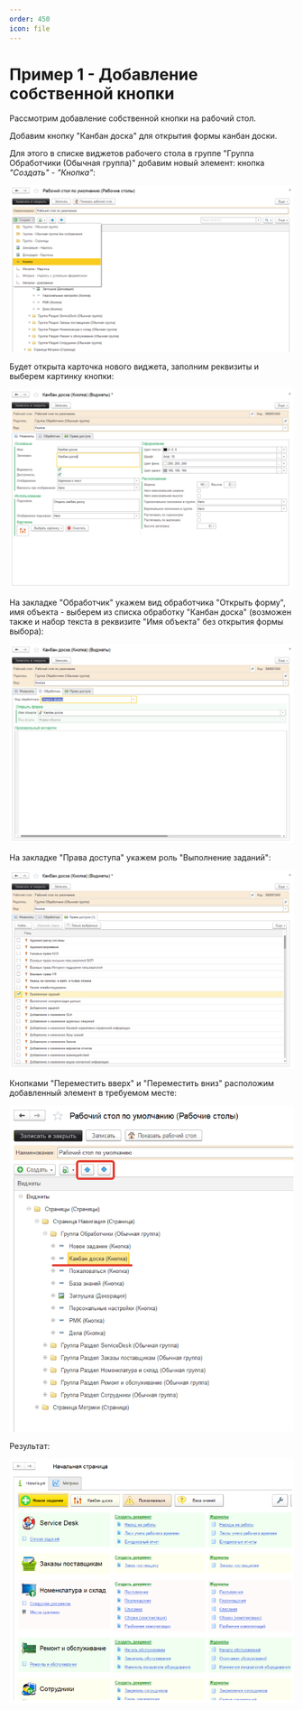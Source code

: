 ```yaml
---
order: 450
icon: file 
---
```


# Пример 1 - Добавление собственной кнопки

Рассмотрим добавление собственной кнопки на рабочий стол.

Добавим кнопку "Канбан доска" для открытия формы канбан доски.

Для этого в списке виджетов рабочего стола в группе "Группа Обработчики (Обычная группа)" добавим новый элемент: кнопка *"Создать" - "Кнопка"*:

![01_Пример1](static/01_Пример1.png)

Будет открыта карточка нового виджета, заполним реквизиты и выберем картинку кнопки:

![012_Пример1](static/02_Пример1.png)

На закладке "Обработчик" укажем вид обработчика "Открыть форму", имя объекта - выберем из списка обработку "Канбан доска" (возможен также и набор текста в реквизите "Имя объекта" без открытия формы выбора):

![03_Пример1](static/03_Пример1.png)

На закладке "Права доступа" укажем роль "Выполнение заданий":

![04_Пример1](static/04_Пример1.png)

Кнопками "Переместить вверх" и "Переместить вниз" расположим добавленный элемент в требуемом месте:

![05_Пример1](static/05_Пример1.png)

Результат:

![06_Пример1](static/06_Пример1.png)
